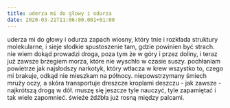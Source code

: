 ```yaml
---
title: uderza mi do głowy i odurza
date: 2020-03-21T11:06:00.001+01:00
---
```

uderza mi do głowy i odurza zapach wiosny, który tnie i rozkłada struktury molekularne, i sieje słodkie spustoszenie tam, gdzie powinien być strach. nie wiem dokąd prowadzi droga, poza tym że w góry i przez doliny, i teraz już zawsze brzegiem morza, które nie wyschło w czasie suszy. pochłaniam powietrze jak najsłodszy narkotyk, który wtłacza w krew wszystko to, czego mi brakuje, odkąd nie mieszkam na północy. niepowstrzymany śmiech mruży oczy, a skóra transportuje dreszcze kroplami deszczu - jak zawsze - najkrótszą drogą w dół. muszę się jeszcze tyle nauczyć, tyle zapamiętać i tak wiele zapomnieć. świeże źdźbła już rosną między palcami.
